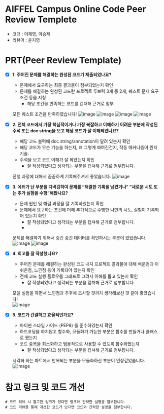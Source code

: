 # AIFFEL Campus Online Code Peer Review Templete
- 코더 : 이재영, 이승제
- 리뷰어 : 윤지영


# PRT(Peer Review Template)
- [x]  **1. 주어진 문제를 해결하는 완성된 코드가 제출되었나요?**
    - 문제에서 요구하는 최종 결과물이 첨부되었는지 확인
    - 문제를 해결하는 완성된 코드란 프로젝트 루브릭 3개 중 2개, 
    퀘스트 문제 요구조건 등을 지칭
        - 해당 조건을 만족하는 코드를 캡쳐해 근거로 첨부
          
    모든 퀘스트 조건을 만족하였습니다!
    ![image](https://github.com/wldud01/Aiffel_Quest-1/assets/64887559/f4671f9d-e748-4697-8661-f57663cb4e7d)
    ![image](https://github.com/wldud01/Aiffel_Quest-1/assets/64887559/ee6b8c23-a977-40cd-a9dd-c39ed04f7cf8)
    ![image](https://github.com/wldud01/Aiffel_Quest-1/assets/64887559/7a97776a-b4e6-4400-8436-d7ac7a0f9581)
    ![image](https://github.com/wldud01/Aiffel_Quest-1/assets/64887559/bb18ebb5-77d2-41b0-9ac9-448d9739bc01)


    
- [x]  **2. 전체 코드에서 가장 핵심적이거나 가장 복잡하고 이해하기 어려운 부분에 작성된 
주석 또는 doc string을 보고 해당 코드가 잘 이해되었나요?**
    - 해당 코드 블럭에 doc string/annotation이 달려 있는지 확인
    - 해당 코드가 무슨 기능을 하는지, 왜 그렇게 짜여진건지, 작동 메커니즘이 뭔지 기술.
    - 주석을 보고 코드 이해가 잘 되었는지 확인
        - 잘 작성되었다고 생각되는 부분을 캡쳐해 근거로 첨부합니다.
          
    진행 과정에 대해서 꼼꼼하게 기록해주셔서 좋았습니다.
    ![image](https://github.com/wldud01/Aiffel_Quest-1/assets/64887559/78465ec9-3536-4754-a2cc-c9712a2d2d7d)
 
        
        
- [x]  **3. 에러가 난 부분을 디버깅하여 문제를 “해결한 기록을 남겼거나” 
”새로운 시도 또는 추가 실험을 수행”해봤나요?**
    - 문제 원인 및 해결 과정을 잘 기록하였는지 확인
    - 문제에서 요구하는 조건에 더해 추가적으로 수행한 나만의 시도, 
    실험이 기록되어 있는지 확인
        - 잘 작성되었다고 생각되는 부분을 캡쳐해 근거로 첨부합니다.
        - 
    문제를 해결하기 위해서 중간 중간 데이터를 확인하시는 부분이 있었습니다.
    ![image](https://github.com/wldud01/Aiffel_Quest-1/assets/64887559/b15f4a55-738a-4798-a356-9276c3fc9a4a)
    ![image](https://github.com/wldud01/Aiffel_Quest-1/assets/64887559/c2f8ce86-e35a-4b07-96e1-8de24648cc8f)

        
- [x]  **4. 회고를 잘 작성했나요?**
    - 주어진 문제를 해결하는 완성된 코드 내지 프로젝트 결과물에 대해
    배운점과 아쉬운점, 느낀점 등이 기록되어 있는지 확인
    - 전체 코드 실행 플로우를 그래프로 그려서 이해를 돕고 있는지 확인
        - 잘 작성되었다고 생각되는 부분을 캡쳐해 근거로 첨부합니다.
          
    모델 실험을 하면서 느낀점과 추후에 조사할 것까지 생각해보신 것 같아 좋았습니다!  
    ![image](https://github.com/wldud01/Aiffel_Quest-1/assets/64887559/9b16dea5-4d97-4433-9577-d4e2e4545886)

        
- [x]  **5. 코드가 간결하고 효율적인가요?**
    - 파이썬 스타일 가이드 (PEP8) 를 준수하였는지 확인
    - 하드코딩을 하지않고 함수화, 모듈화가 가능한 부분은 함수를 만들거나 클래스로 짰는지
    - 코드 중복을 최소화하고 범용적으로 사용할 수 있도록 함수화했는지
        - 잘 작성되었다고 생각되는 부분을 캡쳐해 근거로 첨부합니다.
          
    시각화 하는 파트에서 반복되는 부분을 모듈화하신 부분이 인상깊었습니다.
    ![image](https://github.com/wldud01/Aiffel_Quest-1/assets/64887559/cbfec521-532b-475c-ae20-0e063923abaa)
 

# 참고 링크 및 코드 개선
```
# 코드 리뷰 시 참고한 링크가 있다면 링크와 간략한 설명을 첨부합니다.
# 코드 리뷰를 통해 개선한 코드가 있다면 코드와 간략한 설명을 첨부합니다.
```
